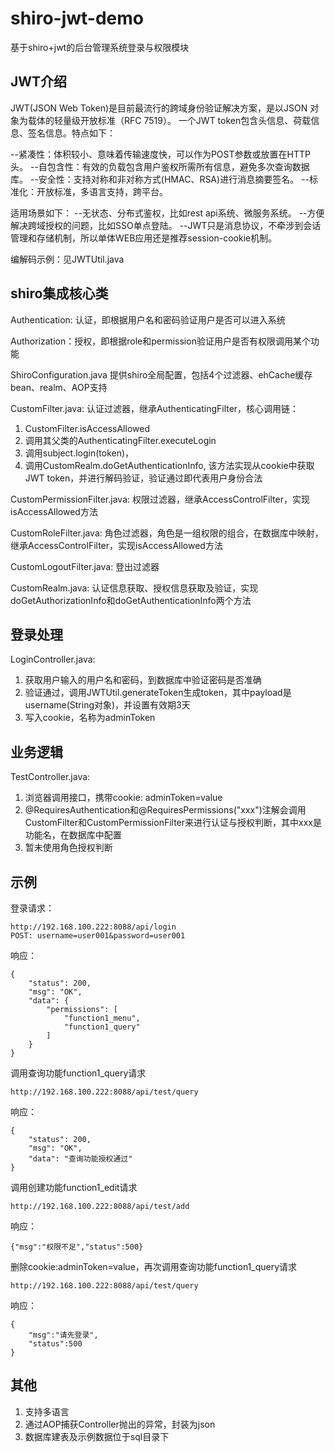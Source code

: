 # shiro-jwt-demo
基于shiro+jwt的后台管理系统登录与权限模块

## JWT介绍 ##
JWT(JSON Web Token)是目前最流行的跨域身份验证解决方案，是以JSON 对象为载体的轻量级开放标准（RFC 7519）。
一个JWT token包含头信息、荷载信息、签名信息。特点如下：

--紧凑性：体积较小、意味着传输速度快，可以作为POST参数或放置在HTTP头。
--自包含性：有效的负载包含用户鉴权所需所有信息，避免多次查询数据库。
--安全性：支持对称和非对称方式(HMAC、RSA)进行消息摘要签名。
--标准化：开放标准，多语言支持，跨平台。

适用场景如下：
--无状态、分布式鉴权，比如rest api系统、微服务系统。
--方便解决跨域授权的问题，比如SSO单点登陆。
--JWT只是消息协议，不牵涉到会话管理和存储机制，所以单体WEB应用还是推荐session-cookie机制。

编解码示例：见JWTUtil.java


## shiro集成核心类 ##

Authentication: 认证，即根据用户名和密码验证用户是否可以进入系统

Authorization：授权，即根据role和permission验证用户是否有权限调用某个功能

ShiroConfiguration.java 提供shiro全局配置，包括4个过滤器、ehCache缓存bean、realm、AOP支持

CustomFilter.java: 认证过滤器，继承AuthenticatingFilter，核心调用链：

1. CustomFilter.isAccessAllowed
2. 调用其父类的AuthenticatingFilter.executeLogin
3. 调用subject.login(token)，
4. 调用CustomRealm.doGetAuthenticationInfo, 该方法实现从cookie中获取JWT token，并进行解码验证，验证通过即代表用户身份合法

CustomPermissionFilter.java: 权限过滤器，继承AccessControlFilter，实现isAccessAllowed方法

CustomRoleFilter.java: 角色过滤器，角色是一组权限的组合，在数据库中映射，继承AccessControlFilter，实现isAccessAllowed方法

CustomLogoutFilter.java: 登出过滤器

CustomRealm.java: 认证信息获取、授权信息获取及验证，实现doGetAuthorizationInfo和doGetAuthenticationInfo两个方法

## 登录处理 ##
LoginController.java: 
1. 获取用户输入的用户名和密码，到数据库中验证密码是否准确
2. 验证通过，调用JWTUtil.generateToken生成token，其中payload是username(String对象)，并设置有效期3天
3. 写入cookie，名称为adminToken

## 业务逻辑 ##
TestController.java:
1. 浏览器调用接口，携带cookie: adminToken=value
2. @RequiresAuthentication和@RequiresPermissions("xxx")注解会调用CustomFilter和CustomPermissionFilter来进行认证与授权判断，其中xxx是功能名，在数据库中配置
3. 暂未使用角色授权判断


## 示例 ##
登录请求：
```
http://192.168.100.222:8088/api/login
POST: username=user001&password=user001
````
响应：
```
{
    "status": 200,
    "msg": "OK",
    "data": {
        "permissions": [
            "function1_menu",
            "function1_query"
        ]
    }
}
````
调用查询功能function1_query请求
```
http://192.168.100.222:8088/api/test/query
```
响应：
```
{
    "status": 200,
    "msg": "OK",
    "data": "查询功能授权通过"
}
```
调用创建功能function1_edit请求
```
http://192.168.100.222:8088/api/test/add
```
响应：
```
{"msg":"权限不足","status":500}
```
删除cookie:adminToken=value，再次调用查询功能function1_query请求
```
http://192.168.100.222:8088/api/test/query
```
响应：
```
{
	"msg":"请先登录",
	"status":500
}
```


## 其他 ##
1. 支持多语言
2. 通过AOP捕获Controller抛出的异常，封装为json
3. 数据库建表及示例数据位于sql目录下
